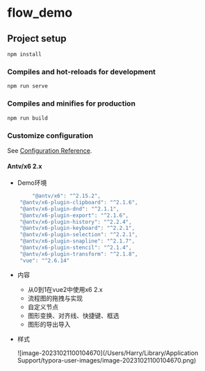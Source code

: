 # flow_demo

## Project setup
```
npm install
```

### Compiles and hot-reloads for development
```
npm run serve
```

### Compiles and minifies for production
```
npm run build
```

### Customize configuration
See [Configuration Reference](https://cli.vuejs.org/config/).



#### Antv/x6  2.x 

- Demo环境

```js
		"@antv/x6": "^2.15.2",
    "@antv/x6-plugin-clipboard": "^2.1.6",
    "@antv/x6-plugin-dnd": "^2.1.1",
    "@antv/x6-plugin-export": "^2.1.6",
    "@antv/x6-plugin-history": "^2.2.4",
    "@antv/x6-plugin-keyboard": "^2.2.1",
    "@antv/x6-plugin-selection": "^2.2.1",
    "@antv/x6-plugin-snapline": "^2.1.7",
    "@antv/x6-plugin-stencil": "^2.1.4",
    "@antv/x6-plugin-transform": "^2.1.8",
    "vue": "^2.6.14"
```

- 内容
  - 从0到1在vue2中使用x6 2.x
  - 流程图的拖拽与实现
  - 自定义节点
  - 图形变换、对齐线、快捷键、框选
  - 图形的导出导入

- 样式

  ![image-20231021100104670](/Users/Harry/Library/Application Support/typora-user-images/image-20231021100104670.png)
